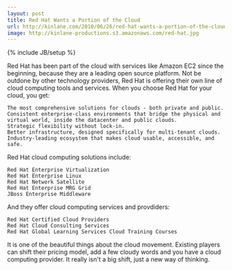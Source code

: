 ```yaml
---
layout: post
title: Red Hat Wants a Portion of the Cloud
url: http://kinlane.com/2010/06/26/red-hat-wants-a-portion-of-the-cloud/
image: http://kinlane-productions.s3.amazonaws.com/red-hat.jpg
---
```

{% include JB/setup %}
Red Hat has been part of the cloud with services like Amazon EC2 since the beginning, because they are a leading open source platform. Not be outdone by other technology providers, Red Hat is offering their own line of cloud computing tools and services. When you choose Red Hat for your cloud, you get:

	The most comprehensive solutions for clouds - both private and public.
	Consistent enterprise-class environments that bridge the physical and virtual world, inside the datacenter and public clouds.
	Strategic flexibility without lock-in.
	Better infrastructure, designed specifically for multi-tenant clouds.
	Industry-leading ecosystem that makes cloud usable, accessible, and safe.

Red Hat cloud computing solutions include:

	Red Hat Enterprise Virtualization
	Red Hat Enterprise Linux
	Red Hat Network Satellite
	Red Hat Enterprise MRG Grid
	JBoss Enterprise Middleware

And they offer cloud computing services and provdiders:

	Red Hat Certified Cloud Providers
	Red Hat Cloud Consulting Services
	Red Hat Global Learning Services Cloud Training Courses

It is one of the beautiful things about the cloud movement. Existing players can shift their pricing model, add a few cloudy words and you have a cloud computing provider. It really isn't a big shift, just a new way of thinking.